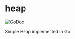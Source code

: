 # heap

[![GoDoc](https://img.shields.io/badge/godoc-reference-blue.svg?style=flat)](https://godoc.org/github.com/xlucas/heap)

Simple Heap implemented in Go

